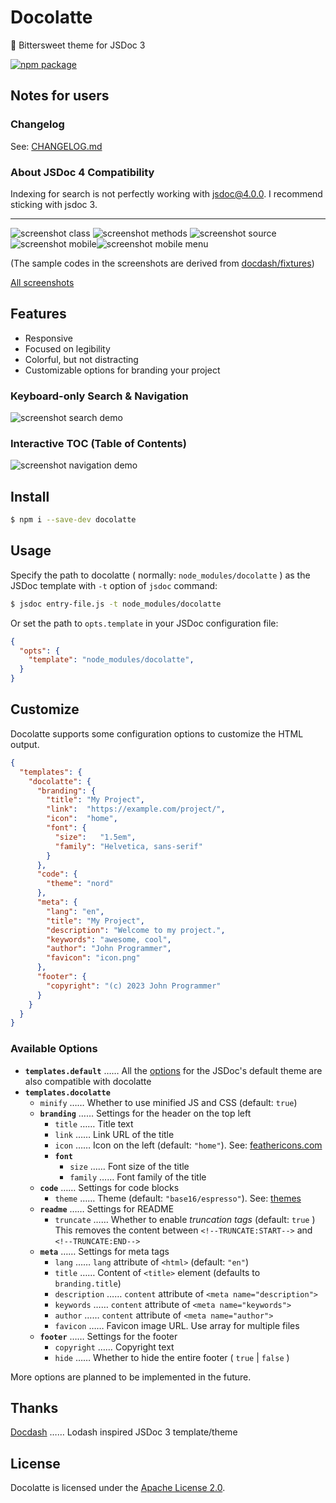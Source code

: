 # Docolatte
:chocolate_bar: Bittersweet theme for JSDoc 3

[![npm package](https://img.shields.io/badge/dynamic/json?label=npm%0Apackage&query=%24%5B%27dist-tags%27%5D%5B%27latest%27%5D&url=https%3A%2F%2Fregistry.npmjs.org%2Fdocolatte%2F)](https://www.npmjs.com/package/docolatte)


## Notes for users

### Changelog
See: [CHANGELOG.md](CHANGELOG.md)

### About JSDoc 4 Compatibility
Indexing for search is not perfectly working with jsdoc@4.0.0.
I recommend sticking with jsdoc 3.

---

![screenshot class](https://raw.githubusercontent.com/amekusa/docolatte/trunk/gallery/class.png)
![screenshot methods](https://raw.githubusercontent.com/amekusa/docolatte/trunk/gallery/methods.png)
![screenshot source](https://raw.githubusercontent.com/amekusa/docolatte/trunk/gallery/source.png)
![screenshot mobile](https://raw.githubusercontent.com/amekusa/docolatte/trunk/gallery/mobile.png)![screenshot mobile menu](https://raw.githubusercontent.com/amekusa/docolatte/trunk/gallery/mobile-menu.png)

(The sample codes in the screenshots are derived from [docdash/fixtures](https://github.com/clenemt/docdash/tree/master/fixtures))

[All screenshots](https://github.com/amekusa/docolatte/tree/trunk/gallery)

## Features

- Responsive
- Focused on legibility
- Colorful, but not distracting
- Customizable options for branding your project

### Keyboard-only Search & Navigation
![screenshot search demo](https://raw.githubusercontent.com/amekusa/docolatte/trunk/gallery/search-demo.gif)

### Interactive TOC (Table of Contents)
![screenshot navigation demo](https://raw.githubusercontent.com/amekusa/docolatte/trunk/gallery/nav-demo.gif)


## Install

```sh
$ npm i --save-dev docolatte
```


## Usage

Specify the path to docolatte ( normally: `node_modules/docolatte` ) as the JSDoc template with `-t` option of `jsdoc` command:

```sh
$ jsdoc entry-file.js -t node_modules/docolatte
```

Or set the path to `opts.template` in your JSDoc configuration file:

```json
{
  "opts": {
    "template": "node_modules/docolatte",
  }
}
```

## Customize

Docolatte supports some configuration options to customize the HTML output.

```json
{
  "templates": {
    "docolatte": {
      "branding": {
        "title": "My Project",
        "link":  "https://example.com/project/",
        "icon":  "home",
        "font": {
          "size":   "1.5em",
          "family": "Helvetica, sans-serif"
        }
      },
      "code": {
        "theme": "nord"
      },
      "meta": {
        "lang": "en",
        "title": "My Project",
        "description": "Welcome to my project.",
        "keywords": "awesome, cool",
        "author": "John Programmer",
        "favicon": "icon.png"
      },
      "footer": {
        "copyright": "(c) 2023 John Programmer"
      }
    }
  }
}
```

### Available Options

- **`templates.default`** …… All the [options](https://jsdoc.app/about-configuring-default-template.html) for the JSDoc's default theme are also compatible with docolatte
- **`templates.docolatte`**
  - `minify` …… Whether to use minified JS and CSS (default: `true`)
  - **`branding`** …… Settings for the header on the top left
    - `title` …… Title text
    - `link` …… Link URL of the title
    - `icon` …… Icon on the left (default: `"home"`). See: [feathericons.com](https://feathericons.com/)
    - **`font`**
      - `size` …… Font size of the title
      - `family` …… Font family of the title
  - **`code`** …… Settings for code blocks
    - `theme` …… Theme (default: `"base16/espresso"`). See: [themes](https://highlightjs.org/static/demo/)
  - **`readme`** …… Settings for README
    - `truncate` …… Whether to enable *truncation tags* (default: `true` )
    This removes the content between `<!--TRUNCATE:START-->` and `<!--TRUNCATE:END-->`
  - **`meta`** …… Settings for meta tags
    - `lang` …… `lang` attribute of `<html>` (default: `"en"`)
    - `title` …… Content of `<title>` element (defaults to `branding.title`)
    - `description` …… `content` attribute of `<meta name="description">`
    - `keywords` …… `content` attribute of `<meta name="keywords">`
    - `author` …… `content` attribute of `<meta name="author">`
    - `favicon` …… Favicon image URL. Use array for multiple files
  - **`footer`** …… Settings for the footer
    - `copyright` …… Copyright text
    - `hide` …… Whether to hide the entire footer ( `true` | `false` )

More options are planned to be implemented in the future.

## Thanks
[Docdash](https://github.com/clenemt/docdash) …… Lodash inspired JSDoc 3 template/theme

## License
Docolatte is licensed under the [Apache License 2.0](https://github.com/amekusa/docolatte/blob/trunk/LICENSE.md).
